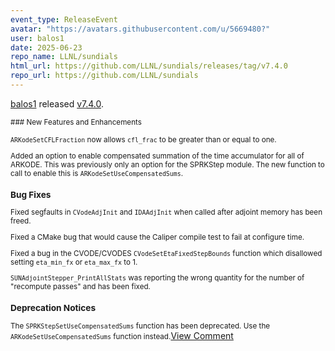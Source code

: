 ```yaml
---
event_type: ReleaseEvent
avatar: "https://avatars.githubusercontent.com/u/5669480?"
user: balos1
date: 2025-06-23
repo_name: LLNL/sundials
html_url: https://github.com/LLNL/sundials/releases/tag/v7.4.0
repo_url: https://github.com/LLNL/sundials
---
```


<a href='https://github.com/balos1' target='_blank'>balos1</a> released <a href='https://github.com/LLNL/sundials/releases/tag/v7.4.0' target='_blank'>v7.4.0</a>.

<small>### New Features and Enhancements

`ARKodeSetCFLFraction` now allows `cfl_frac` to be greater than or equal to one.

Added an option to enable compensated summation of the time accumulator for all of ARKODE. This was previously only an option for the SPRKStep module. The new function to call to enable this is `ARKodeSetUseCompensatedSums`.

### Bug Fixes

Fixed segfaults in `CVodeAdjInit` and `IDAAdjInit` when called after adjoint memory has been freed.

Fixed a CMake bug that would cause the Caliper compile test to fail at configure time.

Fixed a bug in the CVODE/CVODES `CVodeSetEtaFixedStepBounds` function which disallowed setting `eta_min_fx` or `eta_max_fx` to 1.

`SUNAdjointStepper_PrintAllStats` was reporting the wrong quantity for the number of "recompute passes" and has been fixed.

### Deprecation Notices

The `SPRKStepSetUseCompensatedSums` function has been deprecated. Use the `ARKodeSetUseCompensatedSums` function instead.</small><a href='https://github.com/LLNL/sundials/releases/tag/v7.4.0' target='_blank'>View Comment</a>